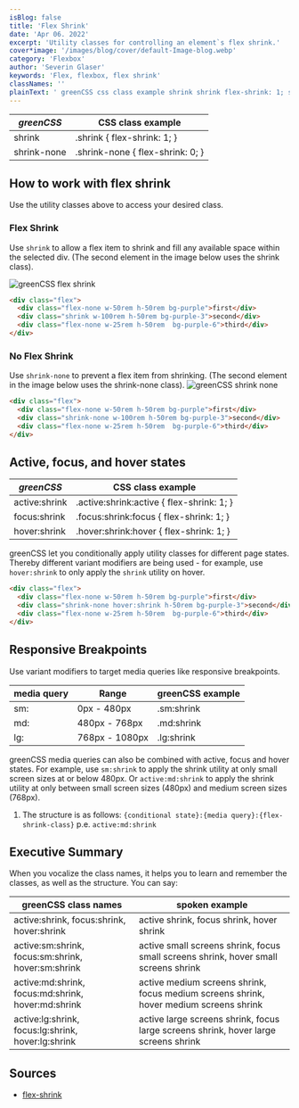 ```yaml
---
isBlog: false
title: 'Flex Shrink'
date: 'Apr 06. 2022'
excerpt: 'Utility classes for controlling an element`s flex shrink.'
cover*image: '/images/blog/cover/default-Image-blog.webp'
category: 'Flexbox'
author: 'Severin Glaser'
keywords: 'Flex, flexbox, flex shrink'
classNames: ''
plainText: ' greenCSS css class example shrink shrink flex-shrink: 1; shrink-none shrink-none flex-shrink: 0; how to work with flex shrink use the utility classes above to access your desired class flex shrink use `shrink` to allow a flex item to shrink and fill any available space within the selected div the second element in the image below uses the shrink class ! greenCSS flex shrink images docs flex shrink webp?style=centerme  no flex shrink use `shrink-none` to prevent a flex item from shrinking the second element in the image below uses the shrink-none class ! greenCSS shrink none images docs flex shrink-none webp?style=centerme  active focus and hover states greenCSS css class example active:shrink active :shrink:active flex-shrink: 1; focus:shrink focus :shrink:focus flex-shrink: 1; hover:shrink hover :shrink:hover flex-shrink: 1; greenCSS let you conditionally apply utility classes for different page states thereby different variant modifiers are being used for example use `hover:shrink` to only apply the `shrink` utility on hover  responsive breakpoints use variant modifiers to target media queries like responsive breakpoints media query range greenCSS example sm: 0px 480px sm:shrink md: 480px 768px md:shrink lg: 768px 1080px lg:shrink greenCSS media queries can also be combined with active focus and hover states for example use `sm:shrink` to apply the shrink utility at only small screen sizes at or below 480px or `active:md:shrink` to apply the shrink utility at only between small screen sizes 480px and medium screen sizes 768px 1 the structure is as follows: ` conditional state : media query : flex-shrink-class ` p e `active:md:shrink` executive summary when you vocalize the class names it helps you to learn and remember the classes as well as the structure you can say: greenCSS class names spoken example active:shrink focus:shrink hover:shrink active shrink focus shrink hover shrink active:sm:shrink focus:sm:shrink hover:sm:shrink active small screens shrink focus small screens shrink hover small screens shrink active:md:shrink focus:md:shrink hover:md:shrink active medium screens shrink focus medium screens shrink hover medium screens shrink active:lg:shrink focus:lg:shrink hover:lg:shrink active large screens shrink focus large screens shrink hover large screens shrink sources flex-shrink https: developer mozilla org en-us docs web css flex-shrink '
---
```


| _greenCSS_  | CSS class example                |
| ----------- | -------------------------------- |
| shrink      | .shrink { flex-shrink: 1; }      |
| shrink-none | .shrink-none { flex-shrink: 0; } |

## How to work with flex shrink

Use the utility classes above to access your desired class.

### Flex Shrink

Use `shrink` to allow a flex item to shrink and fill any available space within the selected div. (The second element in the image below uses the shrink class).

![greenCSS flex shrink](/images/docs/flex/shrink.webp?style=centerme)

```html
<div class="flex">
  <div class="flex-none w-50rem h-50rem bg-purple">first</div>
  <div class="shrink w-100rem h-50rem bg-purple-3">second</div>
  <div class="flex-none w-25rem h-50rem  bg-purple-6">third</div>
</div>
```

### No Flex Shrink

Use `shrink-none` to prevent a flex item from shrinking. (The second element in the image below uses the shrink-none class).
![greenCSS shrink none](/images/docs/flex/shrink-none.webp?style=centerme)

```html
<div class="flex">
  <div class="flex-none w-50rem h-50rem bg-purple">first</div>
  <div class="shrink-none w-100rem h-50rem bg-purple-3">second</div>
  <div class="flex-none w-25rem h-50rem  bg-purple-6">third</div>
</div>
```

## Active, focus, and hover states

| _greenCSS_    | CSS class example                          |
| ------------- | ------------------------------------------ |
| active:shrink | .active\:shrink:active { flex-shrink: 1; } |
| focus:shrink  | .focus\:shrink:focus { flex-shrink: 1; }   |
| hover:shrink  | .hover\:shrink:hover { flex-shrink: 1; }   |

greenCSS let you conditionally apply utility classes for different page states. Thereby different variant modifiers are being used - for example, use `hover:shrink` to only apply the `shrink` utility on hover.

```html
<div class="flex">
  <div class="flex-none w-50rem h-50rem bg-purple">first</div>
  <div class="shrink-none hover:shrink h-50rem bg-purple-3">second</div>
  <div class="flex-none w-25rem h-50rem  bg-purple-6">third</div>
</div>
```

## Responsive Breakpoints

Use variant modifiers to target media queries like responsive breakpoints.

| media query | Range          | greenCSS example |
| ----------- | -------------- | ---------------- |
| sm:         | 0px - 480px    | .sm:shrink       |
| md:         | 480px - 768px  | .md:shrink       |
| lg:         | 768px - 1080px | .lg:shrink       |

greenCSS media queries can also be combined with active, focus and hover states. For example, use `sm:shrink` to apply the shrink utility at only small screen sizes at or below 480px. Or `active:md:shrink` to apply the shrink utility at only between small screen sizes (480px) and medium screen sizes (768px).

1. The structure is as follows: `{conditional state}:{media query}:{flex-shrink-class}` p.e. `active:md:shrink`

## Executive Summary

When you vocalize the class names, it helps you to learn and remember the classes, as well as the structure. You can say:

| greenCSS class names                               | spoken example                                                                         |
| -------------------------------------------------- | -------------------------------------------------------------------------------------- |
| active:shrink, focus:shrink, hover:shrink          | active shrink, focus shrink, hover shrink                                              |
| active:sm:shrink, focus:sm:shrink, hover:sm:shrink | active small screens shrink, focus small screens shrink, hover small screens shrink    |
| active:md:shrink, focus:md:shrink, hover:md:shrink | active medium screens shrink, focus medium screens shrink, hover medium screens shrink |
| active:lg:shrink, focus:lg:shrink, hover:lg:shrink | active large screens shrink, focus large screens shrink, hover large screens shrink    |

## Sources

- [flex-shrink](https://developer.mozilla.org/en-US/docs/Web/CSS/flex-shrink)
